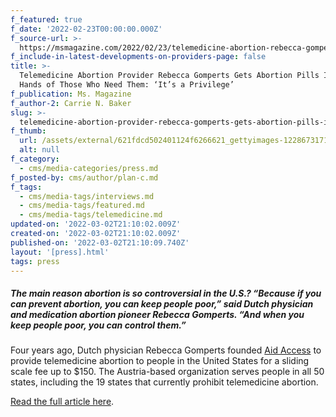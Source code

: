 ```yaml
---
f_featured: true
f_date: '2022-02-23T00:00:00.000Z'
f_source-url: >-
  https://msmagazine.com/2022/02/23/telemedicine-abortion-rebecca-gomperts-abortion-pills/
f_include-in-latest-developments-on-providers-page: false
title: >-
  Telemedicine Abortion Provider Rebecca Gomperts Gets Abortion Pills Into the
  Hands of Those Who Need Them: ‘It’s a Privilege’
f_publication: Ms. Magazine
f_author-2: Carrie N. Baker
slug: >-
  telemedicine-abortion-provider-rebecca-gomperts-gets-abortion-pills-into-the-hands-of-those-who-need-them-its-a-privilege
f_thumb:
  url: /assets/external/621fdcd502401124f6266621_gettyimages-1228673171.jpg
  alt: null
f_category:
  - cms/media-categories/press.md
f_posted-by: cms/author/plan-c.md
f_tags:
  - cms/media-tags/interviews.md
  - cms/media-tags/featured.md
  - cms/media-tags/telemedicine.md
updated-on: '2022-03-02T21:10:02.009Z'
created-on: '2022-03-02T21:10:02.009Z'
published-on: '2022-03-02T21:10:09.740Z'
layout: '[press].html'
tags: press
---
```


##### The main reason abortion is so controversial in the U.S.? “Because if you can prevent abortion, you can keep people poor,” said Dutch physician and medication abortion pioneer Rebecca Gomperts. “And when you keep people poor, you can control them.”

Four years ago, Dutch physician Rebecca Gomperts founded [Aid Access](https://aidaccess.org/en/) to provide telemedicine abortion to people in the United States for a sliding scale fee up to $150. The Austria-based organization serves people in all 50 states, including the 19 states that currently prohibit telemedicine abortion.

[Read the full article here](https://msmagazine.com/2022/02/23/telemedicine-abortion-rebecca-gomperts-abortion-pills/).
